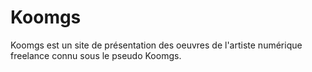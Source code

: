 # Koomgs

Koomgs est un site de présentation des oeuvres de l'artiste numérique freelance connu sous le pseudo Koomgs.